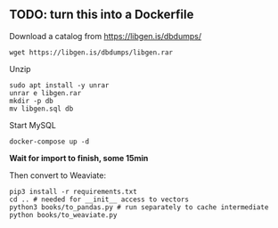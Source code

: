 ## TODO: turn this into a Dockerfile

Download a catalog from https://libgen.is/dbdumps/
```shell
wget https://libgen.is/dbdumps/libgen.rar
```

Unzip
```shell
sudo apt install -y unrar
unrar e libgen.rar
mkdir -p db
mv libgen.sql db
```

Start MySQL
```shell
docker-compose up -d
```

**Wait for import to finish, some 15min**

Then convert to Weaviate:

```shell
pip3 install -r requirements.txt
cd .. # needed for __init__ access to vectors 
python3 books/to_pandas.py # run separately to cache intermediate
python books/to_weaviate.py
```
